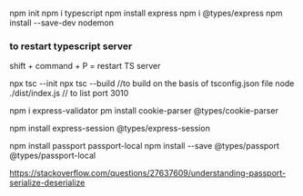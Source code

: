npm init
npm i typescript
npm install express
npm i @types/express
npm install --save-dev nodemon

### to restart typescript server
shift + command + P = restart TS server

npx tsc --init
npx tsc --build //to build on the basis of tsconfig.json file
node ./dist/index.js // to list port 3010

npm i express-validator
pm install cookie-parser @types/cookie-parser

npm install express-session @types/express-session

npm install passport  passport-local
npm install --save @types/passport  @types/passport-local

https://stackoverflow.com/questions/27637609/understanding-passport-serialize-deserialize


<!-- 
express playlist
https://www.youtube.com/watch?v=P6RZfI8KDYc&list=PL_cUvD4qzbkwjmjy-KjbieZ8J9cGwxZpC&index=2
express typescript
https://www.youtube.com/watch?v=Be7X6QJusJA
https://www.youtube.com/watch?v=_CweVecbIew
-->
